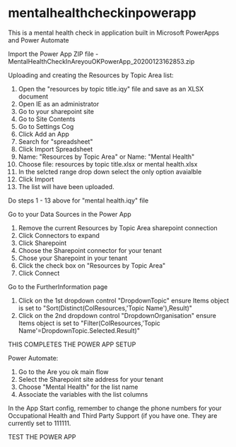 # mentalhealthcheckinpowerapp
This is a mental health check in application built in Microsoft PowerApps and Power Automate

Import the Power App ZIP file - MentalHealthCheckInAreyouOKPowerApp_20200123162853.zip

Uploading and creating the Resources by Topic Area list:

1. Open the "resources by topic title.iqy" file and save as an XLSX document
2. Open IE as an administrator
3. Go to your sharepoint site
4. Go to Site Contents
5. Go to Settings Cog
6. Click Add an App
7. Search for "spreadsheet"
8. Click Import Spreadsheet
9. Name: "Resources by Topic Area" or Name: "Mental Health"
10. Choose file: resources by topic title.xlsx or mental health.xlsx
11. In the selcted range drop down select the only option avaialble
12. Click Import
13. The list will have been uploaded.

Do steps 1 - 13 above for "mental health.iqy" file

Go to your Data Sources in the Power App

1. Remove the current Resources by Topic Area sharepoint connection
2. Click Connectors to expand
3. Click Sharepoint
4. Choose the Sharepoint connector for your tenant
5. Chose your Sharepoint in your tenant
6. Click the check box on "Resources by Topic Area"
7. Click Connect

Go to the FurtherInformation page

1. Click on the 1st dropdown control "DropdownTopic" ensure Items object is set to "Sort(Distinct(ColResources,'Topic Name'),Result)"
2. Click on the 2nd dropdown control "DropdownOrganisation" ensure Items object is set to "Filter(ColResources,'Topic Name'=DropdownTopic.Selected.Result)"


THIS COMPLETES THE POWER APP SETUP

Power Automate:

1. Go to the Are you ok main flow
2. Select the Sharepoint site address for your tenant
3. Choose "Mental Health" for the list name
4. Associate the variables with the list columns

In the App Start config, remember to change the phone numbers for your Occupational Health and Third Party Support (if you have one.  They are currently set to 111111.


TEST THE POWER APP
